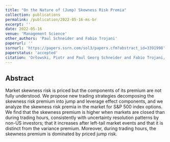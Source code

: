 ```yaml
---
title: "On the Nature of (Jump) Skewness Risk Premia"
collection: publications
permalink: /publication/2022-05-16-ms-br
excerpt: ''
date: 2022-05-16
venue: 'Management Science'
other_authors: 'Paul Schneider and Fabio Trojani'
paperurl: ''
ssrnurl: 'https://papers.ssrn.com/sol3/papers.cfm?abstract_id=3391998'
paperstatus: 'accepted'
citation: 'Orłowski, Piotr and Paul Georg Schneider and Fabio Trojani, (2022) On the Nature of (Jump) Skewness Risk Premia, forthcoming in Management Science'
---
```

## Abstract

Market skewness risk is priced but the components of its premium are not fully understood. We propose new trading strategies decomposing the skewness risk premium into jump and leverage effect components, and we analyze the skewness risk premia in the market for S&amp;P 500 index options. We find that the skewness premium is higher when markets are closed than during trading hours, consistently with uncertainty resolution patterns by non-US investors; that it increases after left-tail market events and that it is distinct from the variance premium. Moreover, during trading hours, the skewness premium is dominated by priced jump risk.